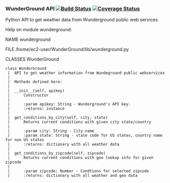 ### WunderGround API [![Build Status](https://travis-ci.org/codelabs/WunderGround.svg?branch=master)](https://travis-ci.org/codelabs/WunderGround) [![Coverage Status](https://coveralls.io/repos/codelabs/WunderGround/badge.svg?branch=master&service=github)](https://coveralls.io/github/codelabs/WunderGround?branch=master)

Python API to get weather data from Wunderground public web services

Help on module wunderground:

NAME
    wunderground

FILE
    /home/ec2-user/WunderGround/lib/wunderground.py

CLASSES
    WunderGround
    
    class WunderGround
     |  API to get weather information from Wundeground public webservices
     |  
     |  Methods defined here:
     |  
     |  __init__(self, apikey)
     |      Constructor
     |      
     |      :param apikey: String - Wunderground's API key.
     |      :returns: instance
     |  
     |  get_conditions_by_city(self, city, state)
     |      Returns current conditions with given city state/country
     |      
     |      :param city: String - City name
     |      :param state: String - state code for US states, country name for non US states
     |      :returns: dictionary with all weather data
     |  
     |  get_conditions_by_zipcode(self, zipcode)
     |      Returns current conditions with geo lookup info for given zipcode
     |      
     |      :param zipcode: Number - Condtions for selected zipcode
     |      :returns: dictionary with all weather and geo data



